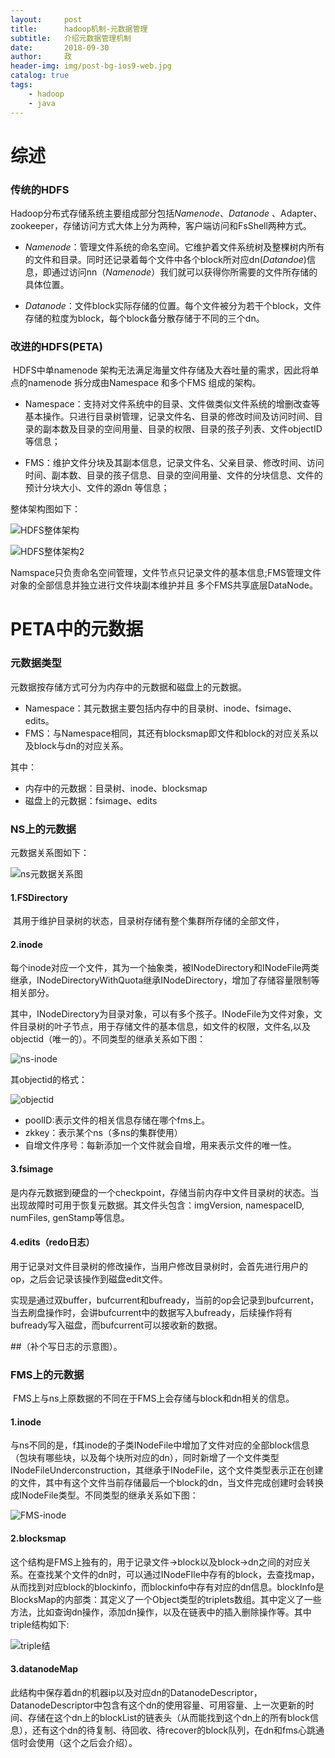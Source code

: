 ```yaml
---
layout:     post
title:      hadoop机制-元数据管理
subtitle:   介绍元数据管理机制
date:       2018-09-30
author:     政
header-img: img/post-bg-ios9-web.jpg
catalog: true
tags:
    - hadoop
    - java
---
```


# 综述

### 传统的HDFS

​	Hadoop分布式存储系统主要组成部分包括*Namenode*、*Datanode* 、Adapter、zookeeper，存储访问方式大体上分为两种，客户端访问和FsShell两种方式。

- *Namenode*：管理文件系统的命名空间。它维护着文件系统树及整棵树内所有的文件和目录。同时还记录着每个文件中各个block所对应dn(*Datandoe*)信息，即通过访问nn（*Namenode*）我们就可以获得你所需要的文件所存储的具体位置。

- *Datanode*：文件block实际存储的位置。每个文件被分为若干个block，文件存储的粒度为block，每个block备分散存储于不同的三个dn。

### 改进的HDFS(PETA)

​	HDFS中单namenode 架构无法满足海量文件存储及大吞吐量的需求，因此将单点的namenode 拆分成由Namespace 和多个FMS 组成的架构。

- Namespace：支持对文件系统中的目录、文件做类似文件系统的增删改查等基本操作。只进行目录树管理，记录文件名、目录的修改时间及访问时间、目录的副本数及目录的空间用量、目录的权限、目录的孩子列表、文件objectID 等信息；

- FMS：维护文件分块及其副本信息，记录文件名、父亲目录、修改时间、访问时间、副本数、目录的孩子信息、目录的空间用量、文件的分块信息、文件的预计分块大小、文件的源dn 等信息；

整体架构图如下：

![HDFS整体架构](/img/HDFS/HDFS整体架构.png)

![HDFS整体架构2](/img/HDFS/HDFS整体架构2.png)

Namspace只负责命名空间管理，文件节点只记录文件的基本信息;FMS管理文件对象的全部信息并独立进行文件块副本维护并且 多个FMS共享底层DataNode。

# PETA中的元数据

### 元数据类型

元数据按存储方式可分为内存中的元数据和磁盘上的元数据。

* Namespace：其元数据主要包括内存中的目录树、inode、fsimage、edits。
* FMS：与Namespace相同，其还有blocksmap即文件和block的对应关系以及block与dn的对应关系。

其中：

* 内存中的元数据：目录树、inode、blocksmap
* 磁盘上的元数据：fsimage、edits

### NS上的元数据

元数据关系图如下：

![ns元数据关系图](/img/HDFS/Ns元数据关系图.png)

#### 1.FSDirectory

​	其用于维护目录树的状态，目录树存储有整个集群所存储的全部文件，

#### 2.inode

​	每个inode对应一个文件，其为一个抽象类，被INodeDirectory和INodeFile两类继承，INodeDirectoryWithQuota继承INodeDirectory，增加了存储容量限制等相关部分。

​	其中，INodeDirectory为目录对象，可以有多个孩子。INodeFile为文件对象，文件目录树的叶子节点，用于存储文件的基本信息，如文件的权限，文件名,以及objectid（唯一的）。不同类型的继承关系如下图：

![ns-inode](/img/HDFS/ns-inode.png)

其objectid的格式：

![objectid](/img/HDFS/objectid.png)

* poolID:表示文件的相关信息存储在哪个fms上。
* zkkey：表示某个ns（多ns的集群使用）
* 自增文件序号：每新添加一个文件就会自增，用来表示文件的唯一性。

#### 3.fsimage

​	是内存元数据到硬盘的一个checkpoint，存储当前内存中文件目录树的状态。当出现故障时可用于恢复元数据。其文件头包含：imgVersion, namespaceID, numFiles, genStamp等信息。

#### 4.edits（redo日志）

​	用于记录对文件目录树的修改操作，当用户修改目录树时，会首先进行用户的op，之后会记录该操作到磁盘edit文件。

​	实现是通过双buffer，bufcurrent和bufready，当前的op会记录到bufcurrent，当去刷盘操作时，会讲bufcurrent中的数据写入bufready，后续操作将有bufready写入磁盘，而bufcurrent可以接收新的数据。

##（补个写日志的示意图）。

### FMS上的元数据

​	FMS上与ns上原数据的不同在于FMS上会存储与block和dn相关的信息。

#### 1.inode

​	与ns不同的是，f其inode的子类INodeFile中增加了文件对应的全部block信息（包块有哪些块，以及每个块所对应的dn），同时新增了一个文件类型INodeFileUnderconstruction，其继承于INodeFile，这个文件类型表示正在创建的文件，其中有这个文件当前存储最后一个block的dn，当文件完成创建时会转换成INodeFile类型。不同类型的继承关系如下图：

![FMS-inode](/img/HDFS/FMS-inode.png)

#### 2.blocksmap

​	这个结构是FMS上独有的，用于记录文件->block以及block->dn之间的对应关系。在查找某个文件的dn时，可以通过INodeFIle中存有的block，去查找map，从而找到对应block的blockinfo，而blockinfo中存有对应的dn信息。blockInfo是BlocksMap的内部类：其定义了一个Object类型的triplets数组。其中定义了一些方法，比如查询dn操作，添加dn操作，以及在链表中的插入删除操作等。其中triple结构如下:

![triple结](/img/HDFS/triple结构.png)

#### 3.datanodeMap

​	此结构中保存着dn的机器ip以及对应dn的DatanodeDescriptor，DatanodeDescriptor中包含有这个dn的使用容量、可用容量、上一次更新的时间、存储在这个dn上的blockList的链表头（从而能找到这个dn上的所有block信息），还有这个dn的待复制、待回收、待recover的block队列，在dn和fms心跳通信时会使用（这个之后会介绍）。

